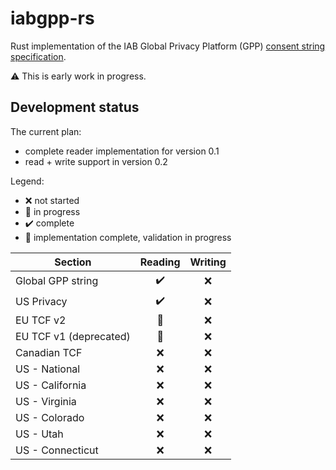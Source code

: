 # iabgpp-rs

Rust implementation of the IAB Global Privacy Platform (GPP) [consent string specification](https://github.com/InteractiveAdvertisingBureau/Global-Privacy-Platform).

⚠️ This is early work in progress.

## Development status

The current plan:
- complete reader implementation for version 0.1
- read + write support in version 0.2


Legend:
- ❌ not started
- 🚧 in progress
- ✔️ complete
- 🧪 implementation complete, validation in progress


| Section                | Reading | Writing |
|------------------------|:-------:|:-------:|
| Global GPP string      |   ✔️    |    ❌    |
| US Privacy             |   ✔️    |    ❌    |
| EU TCF v2              |   🧪    |    ❌    |
| EU TCF v1 (deprecated) |   🧪    |    ❌    |
| Canadian TCF           |    ❌    |    ❌    |
| US - National          |    ❌    |    ❌    |
| US - California        |    ❌    |    ❌    |
| US - Virginia          |    ❌    |    ❌    |
| US - Colorado          |    ❌    |    ❌    |
| US - Utah              |    ❌    |    ❌    |
| US - Connecticut       |    ❌    |    ❌    |

